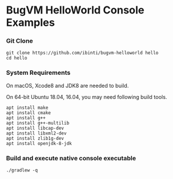 # BugVM HelloWorld Console Examples

### Git Clone

```
git clone https://github.com/ibinti/bugvm-helloworld hello
cd hello
```

### System Requirements

On macOS, Xcode8 and JDK8 are needed to build.

On 64-bit Ubuntu 18.04, 16.04, you may need following build tools.

 ```
 apt install make
 apt install cmake
 apt install g++
 apt install g++-multilib
 apt install libcap-dev
 apt install libxml2-dev
 apt install zlib1g-dev
 apt install openjdk-8-jdk
 ```

### Build and execute native console executable

```
./gradlew -q
```

